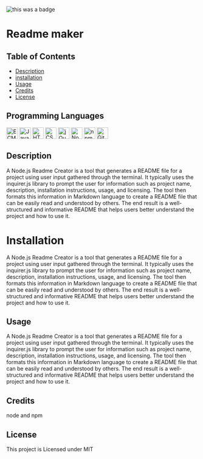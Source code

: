 
![this was a badge](https://img.shields.io/badge/License-MIT-blue.svg)
# Readme maker

## Table of Contents
* [Description](#description)
* [installation](#installation)
* [Usage](#usage)
* [Credits](#credits)
* [License](#license)

## Programming Languages
<img src="https://github.com/get-icon/geticon/raw/master/icons/es6.svg" alt="ECMAScript 6" width="30px" height="30px">  <img src="https://github.com/get-icon/geticon/raw/master/icons/javascript.svg" alt="JavaScript" width="30px" height="30px">  <img src="https://github.com/get-icon/geticon/raw/master/icons/html-5.svg" alt="HTML5" width="30px" height="30px">  <img src="https://github.com/get-icon/geticon/raw/master/icons/css-3.svg" alt="CSS3" width="30px" height="30px">  <img src="https://github.com/get-icon/geticon/raw/master/icons/jquery-icon.svg" alt="jQuery" width="30px" height="30px">  <img src="https://github.com/get-icon/geticon/raw/master/icons/nodejs-icon.svg" alt="Node.js" width="30px" height="30px">  <img src="https://github.com/get-icon/geticon/raw/master/icons/npm.svg" alt="npm" width="30px" height="30px">  <img src="https://github.com/get-icon/geticon/raw/master/icons/git-icon.svg" alt="Git" width="30px" height="30px">

## Description
A Node.js Readme Creator is a tool that generates a README file for a project using user input gathered through the terminal. It typically uses the inquirer.js library to prompt the user for information such as project name, description, installation instructions, usage, and licensing. The tool then formats this information in Markdown language to create a README file that can be easily read and understood by others. The end result is a well-structured and informative README that helps users better understand the project and how to use it.

#
# Installation
A Node.js Readme Creator is a tool that generates a README file for a project using user input gathered through the terminal. It typically uses the inquirer.js library to prompt the user for information such as project name, description, installation instructions, usage, and licensing. The tool then formats this information in Markdown language to create a README file that can be easily read and understood by others. The end result is a well-structured and informative README that helps users better understand the project and how to use it.

## Usage
A Node.js Readme Creator is a tool that generates a README file for a project using user input gathered through the terminal. It typically uses the inquirer.js library to prompt the user for information such as project name, description, installation instructions, usage, and licensing. The tool then formats this information in Markdown language to create a README file that can be easily read and understood by others. The end result is a well-structured and informative README that helps users better understand the project and how to use it.

## Credits
node and npm


## License
This project is Licensed under MIT
        
